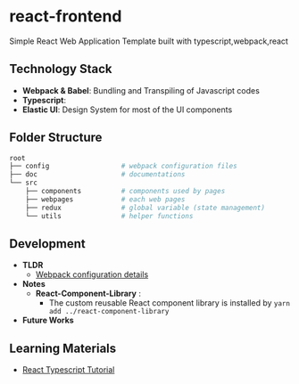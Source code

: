 # react-frontend
Simple React Web Application Template built with typescript,webpack,react

## Technology Stack

- **Webpack & Babel**: Bundling and Transpiling of Javascript codes
- **Typescript**: 
- **Elastic UI**: Design System for most of the UI components

## Folder Structure

```bash
root
├── config                  # webpack configuration files
├── doc                     # documentations
└── src
    ├── components          # components used by pages
    ├── webpages            # each web pages
    ├── redux               # global variable (state management)
    └── utils               # helper functions
```

## Development

- **TLDR**
    - [Webpack configuration details](doc/webpack.md)
- **Notes**
    - **React-Component-Library** : 
        - The custom reusable React component library is installed by `yarn add ../react-component-library` 
- **Future Works**

## Learning Materials
- [React Typescript Tutorial](https://www.youtube.com/watch?v=Z5iWr6Srsj8)
